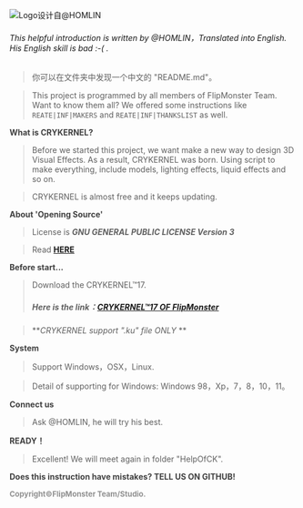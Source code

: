 ![Logo设计自@HOMLIN](https://img.wenhairu.com/images/2021/09/04/GncyN.png)

###### This helpful introduction is written by @HOMLIN，Translated into English.  His English skill is bad :-( .

> 你可以在文件夹中发现一个中文的 "README.md"。

> This project is programmed by all members of FlipMonster Team. Want to know them all? We offered some instructions like `REATE|INF|MAKERS` and `REATE|INF|THANKSLIST` as well.

<font color=#404040><b>What is CRYKERNEL?</b></font>

> Before we started this project, we want make a new way to design 3D Visual Effects. As a result,  CRYKERNEL was born. Using script to make everything, include models, lighting effects, liquid effects and so on.

> CRYKERNEL is almost free and it keeps updating.

<font color=#404040><b>About 'Opening Source'</b></font>

> License is **_GNU GENERAL PUBLIC LICENSE Version 3_**

> Read **[HERE](https://github.com/HOML1N/CRYKERNEL/blob/main/LICENSE)**

<font color=#404040><b>Before start...</b></font>

> Download the CRYKERNEL™17.
>
> ##### Here is the link：[CRYKERNEL™17 OF FlipMonster]()

> **_CRYKERNEL support ".ku" file ONLY_ **

<font color=#404040><b>System</b></font>

> Support Windows，OSX，Linux.

> Detail of supporting for Windows: Windows 98，Xp，7，8，10，11。

<font color=#404040><b>Connect us</b></font>

> Ask @HOMLIN, he will try his best.

<font color=#404040><b>READY！</b></font>

> Excellent! We will meet again in folder "HelpOfCK".

<font color=#404040><b>Does this instruction have mistakes? TELL US ON GITHUB!</b></font>

<font color = #909090 size="2px"><b>Copyright©FlipMonster Team/Studio.</b></font>

